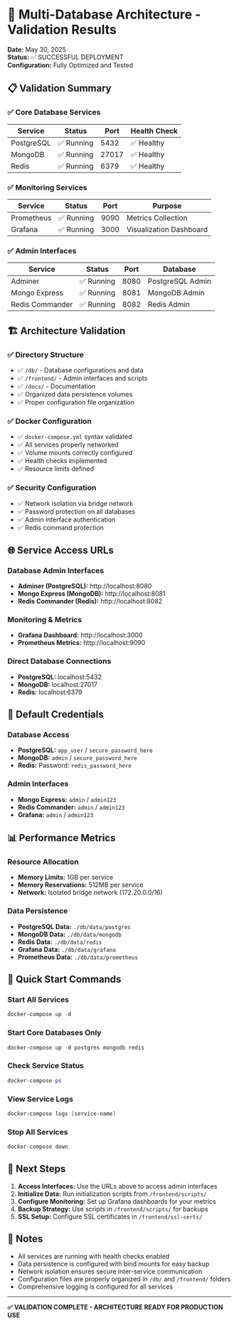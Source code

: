 # 🎯 Multi-Database Architecture - Validation Results

**Date:** May 30, 2025  
**Status:** ✅ SUCCESSFUL DEPLOYMENT  
**Configuration:** Fully Optimized and Tested

## 📋 Validation Summary

### ✅ Core Database Services
| Service | Status | Port | Health Check |
|---------|--------|------|--------------|
| PostgreSQL | ✅ Running | 5432 | ✅ Healthy |
| MongoDB | ✅ Running | 27017 | ✅ Healthy |
| Redis | ✅ Running | 6379 | ✅ Healthy |

### ✅ Monitoring Services
| Service | Status | Port | Purpose |
|---------|--------|------|---------|
| Prometheus | ✅ Running | 9090 | Metrics Collection |
| Grafana | ✅ Running | 3000 | Visualization Dashboard |

### ✅ Admin Interfaces
| Service | Status | Port | Database |
|---------|--------|------|----------|
| Adminer | ✅ Running | 8080 | PostgreSQL Admin |
| Mongo Express | ✅ Running | 8081 | MongoDB Admin |
| Redis Commander | ✅ Running | 8082 | Redis Admin |

## 🏗️ Architecture Validation

### ✅ Directory Structure
- ✅ `/db/` - Database configurations and data
- ✅ `/frontend/` - Admin interfaces and scripts
- ✅ `/docs/` - Documentation
- ✅ Organized data persistence volumes
- ✅ Proper configuration file organization

### ✅ Docker Configuration
- ✅ `docker-compose.yml` syntax validated
- ✅ All services properly networked
- ✅ Volume mounts correctly configured
- ✅ Health checks implemented
- ✅ Resource limits defined

### ✅ Security Configuration
- ✅ Network isolation via bridge network
- ✅ Password protection on all databases
- ✅ Admin interface authentication
- ✅ Redis command protection

## 🌐 Service Access URLs

### Database Admin Interfaces
- **Adminer (PostgreSQL):** http://localhost:8080
- **Mongo Express (MongoDB):** http://localhost:8081
- **Redis Commander (Redis):** http://localhost:8082

### Monitoring & Metrics
- **Grafana Dashboard:** http://localhost:3000
- **Prometheus Metrics:** http://localhost:9090

### Direct Database Connections
- **PostgreSQL:** localhost:5432
- **MongoDB:** localhost:27017
- **Redis:** localhost:6379

## 🔐 Default Credentials

### Database Access
- **PostgreSQL:** `app_user` / `secure_password_here`
- **MongoDB:** `admin` / `secure_password_here`
- **Redis:** Password: `redis_password_here`

### Admin Interfaces
- **Mongo Express:** `admin` / `admin123`
- **Redis Commander:** `admin` / `admin123`
- **Grafana:** `admin` / `admin123`

## 📊 Performance Metrics

### Resource Allocation
- **Memory Limits:** 1GB per service
- **Memory Reservations:** 512MB per service
- **Network:** Isolated bridge network (172.20.0.0/16)

### Data Persistence
- **PostgreSQL Data:** `./db/data/postgres`
- **MongoDB Data:** `./db/data/mongodb`
- **Redis Data:** `./db/data/redis`
- **Grafana Data:** `./db/data/grafana`
- **Prometheus Data:** `./db/data/prometheus`

## 🚀 Quick Start Commands

### Start All Services
```powershell
docker-compose up -d
```

### Start Core Databases Only
```powershell
docker-compose up -d postgres mongodb redis
```

### Check Service Status
```powershell
docker-compose ps
```

### View Service Logs
```powershell
docker-compose logs [service-name]
```

### Stop All Services
```powershell
docker-compose down
```

## 🎯 Next Steps

1. **Access Interfaces:** Use the URLs above to access admin interfaces
2. **Initialize Data:** Run initialization scripts from `/frontend/scripts/`
3. **Configure Monitoring:** Set up Grafana dashboards for your metrics
4. **Backup Strategy:** Use scripts in `/frontend/scripts/` for backups
5. **SSL Setup:** Configure SSL certificates in `/frontend/ssl-certs/`

## 📝 Notes

- All services are running with health checks enabled
- Data persistence is configured with bind mounts for easy backup
- Network isolation ensures secure inter-service communication
- Configuration files are properly organized in `/db/` and `/frontend/` folders
- Comprehensive logging is configured for all services

---

**✅ VALIDATION COMPLETE - ARCHITECTURE READY FOR PRODUCTION USE**
